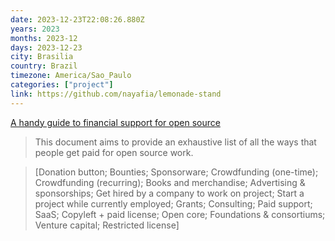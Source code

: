 ```yaml
---
date: 2023-12-23T22:08:26.880Z
years: 2023
months: 2023-12
days: 2023-12-23
city: Brasilia
country: Brazil
timezone: America/Sao_Paulo
categories: ["project"]
link: https://github.com/nayafia/lemonade-stand
---
```

[A handy guide to financial support for open source](https://github.com/nayafia/lemonade-stand)

> This document aims to provide an exhaustive list of all the ways that people get paid for open source work.

> [Donation button; Bounties; Sponsorware; Crowdfunding (one-time); Crowdfunding (recurring); Books and merchandise; Advertising & sponsorships; Get hired by a company to work on project; Start a project while currently employed; Grants; Consulting; Paid support; SaaS; Copyleft + paid license; Open core; Foundations & consortiums; Venture capital; Restricted license]
